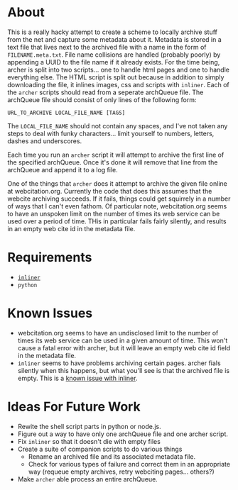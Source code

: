 About
=====
This is a really hacky attempt to create a scheme to locally archive stuff from the net and capture some metadata about it. Metadata is stored in a text file that lives next to the archived file with a name in the form of ``FILENAME.meta.txt``. File name collisions are handled (probably poorly) by appending a UUID to the file name if it already exists. For the time being, archer is split into two scripts... one to handle html pages and one to handle everything else. The HTML script is split out because in addition to simply downloading the file, it inlines images, css and scripts with ``inliner``. Each of the ``archer`` scripts should read from a seperate archQueue file. The archQueue file should consist of only lines of the following form:

``URL_TO_ARCHIVE LOCAL_FILE_NAME [TAGS]``

The ``LOCAL_FILE_NAME`` should not contain any spaces, and I've not taken any steps to deal with funky characters... limit yourself to numbers, letters, dashes and underscores.

Each time you run an ``archer`` script it will attempt to archive the first line of the specified archQueue. Once it's done it will remove that line from the archQueue and append it to a log file.

One of the things that ``archer`` does it attempt to archive the given file online at webcitation.org. Currently the code that does this assumes that the webcite archiving succeeds. If it fails, things could get squirrely in a number of ways that I can't even fathom. Of particular note, webcitation.org seems to have an unspoken limit on the number of times its web service can be used over a period of time. THis in particular fails fairly silently, and results in an empty web cite id in the metadata file.

Requirements
============
- [``inliner``](https://github.com/remy/inliner)
- ``python``

Known Issues
============
- webcitation.org seems to have an undisclosed limit to the number of times its web service can be used in a given amount of time. This won't cause a fatal error with archer, but it will leave an empty web cite id field in the metadata file.
- ``inliner`` seems to have problems archiving certain pages. archer fials silently when this happens, but what you'll see is that the archived file is empty. This is a [known issue with inliner](https://github.com/remy/inliner/issues/13).

Ideas For Future Work
=====================
- Rewite the shell script parts in python or node.js.
- Figure out a way to have only one archQueue file and one archer script.
- Fix ``inliner`` so that it doesn't die with empty files
- Create a suite of companion scripts to do various things
  - Rename an archived file and its associated metadata file.
  - Check for various types of failure and correct them in an appropriate way (requeue empty archives, retry webciting pages... others?)
- Make ``archer`` able process an entire archQueue.
